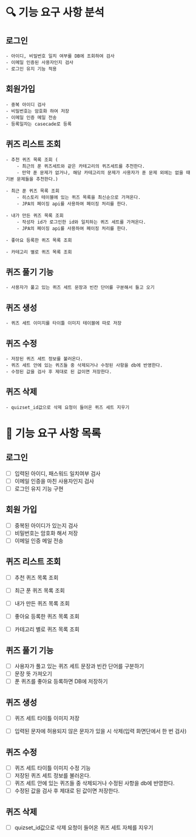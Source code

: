 # 🔍 기능 요구 사항 분석

## 로그인
    - 아이디, 비밀번호 일치 여부를 DB에 조회하여 검사
    - 이메일 인증된 사용자인지 검사
    - 로그인 유지 기능 적용

## 회원가입
    - 중복 아이디 검사
    - 비밀번호는 암호화 하여 저장
    - 이메일 인증 메일 전송
    - 등록일자는 casecade로 등록


## 퀴즈 리스트 조회
    - 추천 퀴즈 목록 조회 (
        - 최근의 푼 퀴즈세트와 같은 카테고리의 퀴즈세트를 추천한다.
        - 만약 푼 문제가 없거나, 해당 카테고리의 문제가 사용자가 푼 문제 외에는 없을 때 기본 문제들을 추천한다.)

    - 최근 푼 퀴즈 목록 조회
        - 히스토리 테이블에 있는 퀴즈 목록을 최신순으로 가져온다.
        - JPA의 페이징 api를 사용하여 페이징 처리를 한다.

    - 내가 만든 퀴즈 목록 조회
        - 작성자 id가 로그인한 id와 일치하는 퀴즈 세트를 가져온다.
        - JPA의 페이징 api를 사용하여 페이징 처리를 한다.

    - 좋아요 등록한 퀴즈 목록 조회 

    - 카테고리 별로 퀴즈 목록 조회

## 퀴즈 풀기 기능

    - 사용자가 풀고 있는 퀴즈 세트 문장과 빈칸 단어를 구분해서 들고 오기

## 퀴즈 생성
    - 퀴즈 세트 이미지를 타이틀 이미지 테이블에 따로 저장

    


## 퀴즈 수정
    - 저장된 퀴즈 세트 정보를 불러온다.
    - 퀴즈 세트 안에 있는 퀴즈들 중 삭제되거나 수정된 사항을 db에 반영한다.
    - 수정된 값을 검사 후 제대로 된 값이면 저장한다.

## 퀴즈 삭제
    - quizset_id값으로 삭제 요청이 들어온 퀴즈 세트 지우기








# 🚦 기능 요구 사항 목록

## 로그인

- [ ] 입력된 아이디, 패스워드 일치여부 검사
- [ ] 이메일 인증을 마친 사용자인지 검사
- [ ] 로그인 유지 기능 구현

## 회원 가입

- [ ] 중복된 아이디가 있는지 검사
- [ ] 비밀번호는 암호화 해서 저장
- [ ] 이메일 인증 메일 전송

## 퀴즈 리스트 조회

- [ ] 추천 퀴즈 목록 조회
- [ ] 최근 푼 퀴즈 목록 조회
- [ ] 내가 만든 퀴즈 목록 조회
- [ ] 좋아요 등록한 퀴즈 목록 조회 
- [ ] 카테고리 별로 퀴즈 목록 조회


## 퀴즈 풀기 기능
- [ ] 사용자가 풀고 있는 퀴즈 세트 문장과 빈칸 단어를 구분하기 
- [ ] 문장 뜻 가져오기
- [ ] 푼 퀴즈를 좋아요 등록하면 DB에 저장하기

## 퀴즈 생성
- [ ] 퀴즈 세트 타이틀 이미지 저장
- [ ] 입력된 문자에 허용되지 않은 문자가 있을 시 삭제(입력 화면단에서 한 번 검사)


## 퀴즈 수정
- [ ] 퀴즈 세트 타이틀 이미지 수정 기능
- [ ] 저장된 퀴즈 세트 정보를 불러온다.
- [ ] 퀴즈 세트 안에 있는 퀴즈들 중 삭제되거나 수정된 사항을 db에 반영한다.
- [ ] 수정된 값을 검사 후 제대로 된 값이면 저장한다.

## 퀴즈 삭제
- [ ] quizset_id값으로 삭제 요청이 들어온 퀴즈 세트 자체를 지우기

